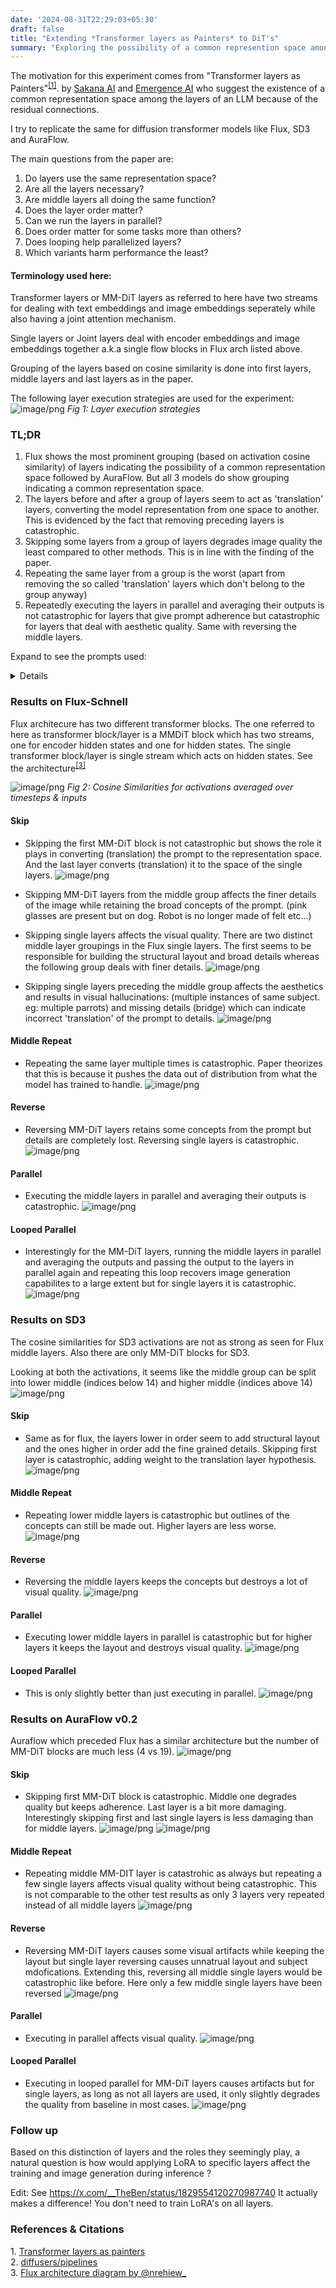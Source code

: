 ```yaml
---
date: '2024-08-31T22:29:03+05:30'
draft: false
title: "Extending *Transformer layers as Painters* to DiT's"
summary: "Exploring the possibility of a common represention space among the layers of a DiT"
---
```


The motivation for this experiment comes from "Transformer layers as Painters"<sup><a href="#ref1">[1]</a></sup>. by [Sakana AI](https://huggingface.co/SakanaAI) and [Emergence AI](https://huggingface.co/EmergenceAI) who suggest the existence of a common representation space among the layers of an LLM because of the residual connections.

I try to replicate the same for diffusion transformer models like Flux, SD3 and AuraFlow.

The main questions from the paper are:
1. Do layers use the same representation space?
2. Are all the layers necessary?
3. Are middle layers all doing the same function?
4. Does the layer order matter?
5. Can we run the layers in parallel?
6. Does order matter for some tasks more than others?
7. Does looping help parallelized layers?
8. Which variants harm performance the least?

#### Terminology used here:
Transformer layers or MM-DiT layers as referred to here have two streams for dealing with text embeddings and image embeddings seperately while also having a joint attention mechanism.

Single layers or Joint layers deal with encoder embeddings and image embeddings together a.k.a single flow blocks in Flux arch listed above.

Grouping of the layers based on cosine similarity is done into first layers, middle layers and last layers as in the paper.

The following layer execution strategies are used for the experiment:
![image/png](https://cdn-uploads.huggingface.co/production/uploads/63158cbb8be84e1ab4162510/l81R2mdOUI_psN7mOW-AX.png)
*Fig 1: Layer execution strategies*

### TL;DR

1. Flux shows the most prominent grouping (based on activation cosine similarity) of layers indicating the possibility of a common representation space followed by AuraFlow. But all 3 models do show grouping indicating a common representation space.
2. The layers before and after a group of layers seem to act as 'translation' layers, converting the model representation from one space to another. This is evidenced by the fact that removing preceding layers is catastrophic.
3. Skipping some layers from a group of layers degrades image quality the least compared to other methods. This is in line with the finding of the paper.
4. Repeating the same layer from a group is the worst (apart from removing the so called 'translation' layers which don't belong to the group anyway)
5. Repeatedly executing the layers in parallel and averaging their outputs is not catastrophic for layers that give prompt adherence but catastrophic for layers that deal with aesthetic quality. Same with reversing the middle layers.

Expand to see the prompts used:

<details>
  
1. A charismatic speaker is captured mid-speech. He has short, tousled brown hair that’s slightly messy on top. He has a round circle face, clean shaven, adorned with rounded rectangular-framed glasses with dark rims, is animated as he gestures with his left hand. He is holding a black microphone in his right hand, speaking passionately. The man is wearing a light grey sweater over a white t-shirt. He’s also wearing a simple black lanyard hanging around his neck. The lanyard badge has the text “Anakin AI”. Behind him, there is a blurred background with a white banner containing logos and text (including Anakin AI), a professional conference setting.
2. a red dog wearing a blue hat sits with a yellow cat wearing pink sunglasses
3. A Samsung LED moniter's screen on a table displays an image of a garden with signboard mentions 'All is Well', A teddy toy placed on the table, a cat is sleeping near the teddy toy, a mushroom dish on red plate placed on the table, raining outside, a parrot sitting on the nearby window, a flex banner with text 'Enjoy the life' visible from outside of the window,3d model of a green war balloon, clash of clans, fantasy game, front view, game asset, detailed, war ready, photorealistic, in a war enviroment, spring, disney style, pixar style
4. Photo of a felt puppet diorama scene of a tranquil nature scene of a secluded forest clearing with a large friendly, rounded robot is rendered in a risograph style. An owl sits on the robots shoulders and a fox at its feet. Soft washes of color, 5 color, and a light-filled palette create a sense of peace and serenity, inviting contemplation and the appreciation of natural beauty.
5. The Golden gate bridge.
</details>

### Results on Flux-Schnell
Flux architecure has two different transformer blocks. The one referred to here as transformer block/layer is a MMDiT block which has two streams, one for encoder hidden states and one for hidden states. The single transformer block/layer is single stream which acts on hidden states. See the architecture<sup><a href="#ref3">[3]</a></sup>

![image/png](https://cdn-uploads.huggingface.co/production/uploads/63158cbb8be84e1ab4162510/AlRT6lZDwt_T-U42rElwa.png)
*Fig 2: Cosine Similarities for activations averaged over timesteps & inputs*

#### Skip
* Skipping the first MM-DiT block is not catastrophic but shows the role it plays in converting (translation) the prompt to the representation space. And the last layer converts (translation) it to the space of the single layers.
![image/png](https://cdn-uploads.huggingface.co/production/uploads/63158cbb8be84e1ab4162510/-3ys9nvv1YYH9s1CrAdxs.png)

* Skipping MM-DiT layers from the middle group affects the finer details of the image while retaining the broad concepts of the prompt. (pink glasses are present but on dog. Robot is no longer made of felt etc...)

* Skipping single layers affects the visual quality. There are two distinct middle layer groupings in the Flux single layers. The first seems to be responsible for building the structural layout and broad details whereas the following group deals with finer details.
![image/png](https://cdn-uploads.huggingface.co/production/uploads/63158cbb8be84e1ab4162510/inT59pxDSjmUqfZfEaAvM.png)

* Skipping single layers preceding the middle group affects the aesthetics and results in visual hallucinations: (multiple instances of same subject. eg: multiple parrots) and missing details (bridge) which can indicate incorrect 'translation' of the prompt to details.
![image/png](https://cdn-uploads.huggingface.co/production/uploads/63158cbb8be84e1ab4162510/WUubROzUdffXqSqSb_Xfj.png)

#### Middle Repeat
* Repeating the same layer multiple times is catastrophic. Paper theorizes that this is because it pushes the data out of distribution from what the model has trained to handle.
![image/png](https://cdn-uploads.huggingface.co/production/uploads/63158cbb8be84e1ab4162510/KCydWN15G7rivnL5mMXhV.png)

#### Reverse
* Reversing MM-DiT layers retains some concepts from the prompt but details are completely lost. Reversing single layers is catastrophic. 
![image/png](https://cdn-uploads.huggingface.co/production/uploads/63158cbb8be84e1ab4162510/jguS_PaCtgXiKKfyPeJv9.png)

#### Parallel
* Executing the middle layers in parallel and averaging their outputs is catastrophic.
![image/png](https://cdn-uploads.huggingface.co/production/uploads/63158cbb8be84e1ab4162510/FdYuR_DoUDv7aphMkyGe3.png)

#### Looped Parallel
* Interestingly for the MM-DiT layers, running the middle layers in parallel and averaging the outputs and passing the output to the layers in parallel again and repeating this loop recovers image generation capabilites to a large extent but for single layers it is catastrophic.
![image/png](https://cdn-uploads.huggingface.co/production/uploads/63158cbb8be84e1ab4162510/Qxn_7K1jFz5miF8lHmDzB.png)

### Results on SD3
The cosine similarities for SD3 activations are not as strong as seen for Flux middle layers. Also there are only MM-DiT blocks for SD3.

Looking at both the activations, it seems like the middle group can be split into lower middle (indices below 14) and higher middle (indices above 14)
![image/png](https://cdn-uploads.huggingface.co/production/uploads/63158cbb8be84e1ab4162510/cokA5WyIYAPu6XvfuupnT.png)

#### Skip
* Same as for flux, the layers lower in order seem to add structural layout and the ones higher in order add the fine grained details. Skipping first layer is catastrophic, adding weight to the translation layer hypothesis.
![image/png](https://cdn-uploads.huggingface.co/production/uploads/63158cbb8be84e1ab4162510/wx6d6NwE6cX-kNhyg3Jfx.png)

#### Middle Repeat
* Repeating lower middle layers is catastrophic but outlines of the concepts can still be made out. Higher layers are less worse.
![image/png](https://cdn-uploads.huggingface.co/production/uploads/63158cbb8be84e1ab4162510/hhoW9d3_iCR9qjRA8NPy0.png)

#### Reverse
* Reversing the middle layers keeps the concepts but destroys a lot of visual quality.
![image/png](https://cdn-uploads.huggingface.co/production/uploads/63158cbb8be84e1ab4162510/XcvcoNt4AKRe_i395fNTF.png)

#### Parallel
* Executing lower middle layers in parallel is catastrophic but for higher layers it keeps the layout and destroys visual quality.
![image/png](https://cdn-uploads.huggingface.co/production/uploads/63158cbb8be84e1ab4162510/w4tFPVhDMfzaiZUjwOLxE.png)

#### Looped Parallel
* This is only slightly better than just executing in parallel.
![image/png](https://cdn-uploads.huggingface.co/production/uploads/63158cbb8be84e1ab4162510/S9ukC_2S_21BGOBQ7Tjb0.png)

### Results on AuraFlow v0.2
Auraflow which preceded Flux has a similar architecture but the number of MM-DiT blocks are much less (4 vs 19). 
![image/png](https://cdn-uploads.huggingface.co/production/uploads/63158cbb8be84e1ab4162510/bkuV4Mk-Qc-dsEtrc9UkD.png)

#### Skip
* Skipping first MM-DiT block is catastrophic. Middle one degrades quality but keeps adherence. Last layer is a bit more damaging. Interestingly skipping first and last single layers is less damaging than for middle layers.
![image/png](https://cdn-uploads.huggingface.co/production/uploads/63158cbb8be84e1ab4162510/yh4AQLGUJvKvYbBKUF_38.png)
![image/png](https://cdn-uploads.huggingface.co/production/uploads/63158cbb8be84e1ab4162510/7A-_f1hRoRqGWqrdxLUCk.png)

#### Middle Repeat
* Repeating middle MM-DIT layer is catastrohic as always but repeating a few single layers affects visual quality without being catastrophic. This is not comparable to the other test results as only 3 layers very repeated instead of all middle layers
![image/png](https://cdn-uploads.huggingface.co/production/uploads/63158cbb8be84e1ab4162510/IeE4z3gjT3oy02XLRhaPG.png)

#### Reverse
* Reversing MM-DiT layers causes some visual artifacts while keeping the layout but single layer reversing causes unnatrual layout and subject mdofications. Extending this, reversing all middle single layers would be catastrophic like before. Here only a few middle single layers have been reversed
![image/png](https://cdn-uploads.huggingface.co/production/uploads/63158cbb8be84e1ab4162510/GjPveJEetSIiIifNM22tj.png)

#### Parallel
* Executing in parallel affects visual quality.
![image/png](https://cdn-uploads.huggingface.co/production/uploads/63158cbb8be84e1ab4162510/2izsY2-iHnnLMm40L5Fcm.png)

#### Looped Parallel
* Executing in looped parallel for MM-DiT layers causes artifacts but for single layers, as long as not all layers are used, it only slightly degrades the quality from baseline in most cases.
![image/png](https://cdn-uploads.huggingface.co/production/uploads/63158cbb8be84e1ab4162510/jyeojsVK22JEsJk-SYG6O.png)

### Follow up
Based on this distinction of layers and the roles they seemingly play, a natural question is how would applying LoRA to specific layers affect the training and image generation during inference ?

Edit: See https://x.com/__TheBen/status/1829554120270987740 It actually makes a difference! You don't need to train LoRA's on all layers.

### References & Citations
<a id="ref1">1. [Transformer layers as painters](https://arxiv.org/abs/2407.09298) <br>
<a id="ref2">2. [diffusers/pipelines](https://github.com/huggingface/diffusers/blob/main/src/diffusers/pipelines) <br>
<a id="ref3">3. [Flux architecture diagram by @nrehiew_](https://x.com/nrehiew_/status/1820404554795802684) <br>